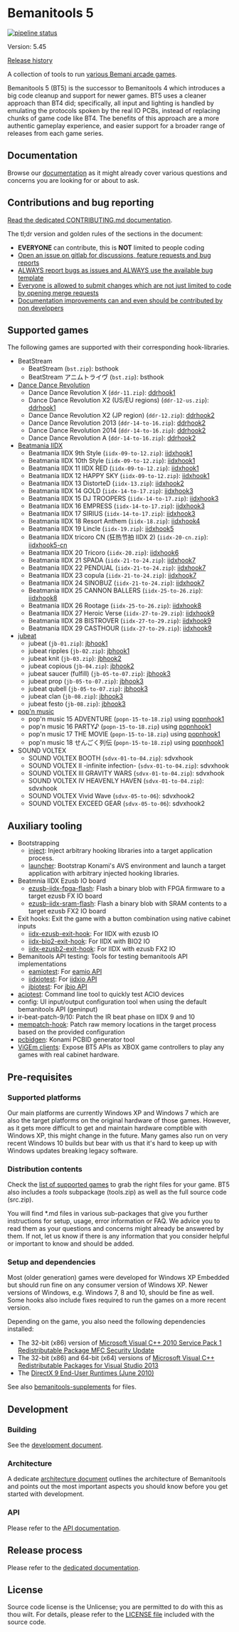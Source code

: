 # Bemanitools 5
[![pipeline status](https://dev.s-ul.net/djhackers/bemanitools/badges/master/pipeline.svg)](https://dev.s-ul.net/djhackers/bemanitools/commits/master)

Version: 5.45

[Release history](CHANGELOG.md)

A collection of tools to run [various Bemani arcade games](#supported-games).

Bemanitools 5 (BT5) is the successor to Bemanitools 4 which introduces a big code cleanup and support for newer games.
BT5 uses a cleaner approach than BT4 did; specifically, all input and lighting is handled by emulating the protocols
spoken by the real IO PCBs, instead of replacing chunks of game code like BT4. The benefits of this approach are a more
authentic gameplay experience, and easier support for a broader range of releases from each game series.

## Documentation
Browse our [documentation](doc/README.md) as it might already cover various questions and concerns
you are looking for or about to ask.

## Contributions and bug reporting
[Read the dedicated CONTRIBUTING.md documentation](CONTRIBUTING.md).

The tl;dr version and golden rules of the sections in the document:
* **EVERYONE** can contribute, this is **NOT** limited to people coding
* [Open an issue on gitlab for discussions, feature requests and bug reports](CONTRIBUTING.md#reporting-and-discussions-issues-section-on-github)
* [ALWAYS report bugs as issues and ALWAYS use the available bug template](CONTRIBUTING.md#bug-reports)
* [Everyone is allowed to submit changes which are not just limited to code by opening merge requests](CONTRIBUTING.md#pull-requests-bugfixes-new-features-or-other-code-contributions)
* [Documentation improvements can and even should be contributed by non developers](CONTRIBUTING.md#pull-requests-bugfixes-new-features-or-other-code-contributions)

## Supported games
The following games are supported with their corresponding hook-libraries.

* BeatStream
    * BeatStream (`bst.zip`): bsthook
    * BeatStream アニムトライヴ (`bst.zip`): bsthook
* [Dance Dance Revolution](doc/ddrhook/README.md)
    * Dance Dance Revolution X (`ddr-11.zip`): [ddrhook1](doc/ddrhook/ddrhook1.md)
    * Dance Dance Revolution X2 (US/EU regions) (`ddr-12-us.zip`): [ddrhook1](doc/ddrhook/ddrhook1.md)
    * Dance Dance Revolution X2 (JP region) (`ddr-12.zip`): [ddrhook2](doc/ddrhook/ddrhook2.md)
    * Dance Dance Revolution 2013 (`ddr-14-to-16.zip`): [ddrhook2](doc/ddrhook/ddrhook2.md)
    * Dance Dance Revolution 2014 (`ddr-14-to-16.zip`): [ddrhook2](doc/ddrhook/ddrhook2.md)
    * Dance Dance Revolution A (`ddr-14-to-16.zip`): [ddrhook2](doc/ddrhook/ddrhook2.md)
* [Beatmania IIDX](doc/iidxhook/README.md)
    * Beatmania IIDX 9th Style (`iidx-09-to-12.zip`): [iidxhook1](doc/iidxhook/iidxhook1.md)
    * Beatmania IIDX 10th Style (`iidx-09-to-12.zip`): [iidxhook1](doc/iidxhook/iidxhook1.md)
    * Beatmania IIDX 11 IIDX RED (`iidx-09-to-12.zip`): [iidxhook1](doc/iidxhook/iidxhook1.md)
    * Beatmania IIDX 12 HAPPY SKY (`iidx-09-to-12.zip`): [iidxhook1](doc/iidxhook/iidxhook1.md)
    * Beatmania IIDX 13 DistorteD (`iidx-13.zip`): [iidxhook2](doc/iidxhook/iidxhook2.md)
    * Beatmania IIDX 14 GOLD (`iidx-14-to-17.zip`): [iidxhook3](doc/iidxhook/iidxhook3.md)
    * Beatmania IIDX 15 DJ TROOPERS (`iidx-14-to-17.zip`): [iidxhook3](doc/iidxhook/iidxhook3.md)
    * Beatmania IIDX 16 EMPRESS (`iidx-14-to-17.zip`): [iidxhook3](doc/iidxhook/iidxhook3.md)
    * Beatmania IIDX 17 SIRIUS (`iidx-14-to-17.zip`): [iidxhook3](doc/iidxhook/iidxhook3.md)
    * Beatmania IIDX 18 Resort Anthem (`iidx-18.zip`): [iidxhook4](doc/iidxhook/iidxhook4.md)
    * Beatmania IIDX 19 Lincle (`iidx-19.zip`): [iidxhook5](doc/iidxhook/iidxhook5.md)
    * Beatmania IIDX tricoro CN (狂热节拍 IIDX 2) (`iidx-20-cn.zip`): [iidxhook5-cn](doc/iidxhook/iidxhook5-cn.md)
    * Beatmania IIDX 20 Tricoro (`iidx-20.zip`): [iidxhook6](doc/iidxhook/iidxhook6.md)
    * Beatmania IIDX 21 SPADA (`iidx-21-to-24.zip`): [iidxhook7](doc/iidxhook/iidxhook7.md)
    * Beatmania IIDX 22 PENDUAL (`iidx-21-to-24.zip`): [iidxhook7](doc/iidxhook/iidxhook7.md)
    * Beatmania IIDX 23 copula (`iidx-21-to-24.zip`): [iidxhook7](doc/iidxhook/iidxhook7.md)
    * Beatmania IIDX 24 SINOBUZ (`iidx-21-to-24.zip`): [iidxhook7](doc/iidxhook/iidxhook7.md)
    * Beatmania IIDX 25 CANNON BALLERS (`iidx-25-to-26.zip`): [iidxhook8](doc/iidxhook/iidxhook8.md)
    * Beatmania IIDX 26 Rootage (`iidx-25-to-26.zip`): [iidxhook8](doc/iidxhook/iidxhook8.md)
    * Beatmania IIDX 27 Heroic Verse (`iidx-27-to-29.zip`): [iidxhook9](doc/iidxhook/iidxhook9.md)
    * Beatmania IIDX 28 BISTROVER (`iidx-27-to-29.zip`): [iidxhook9](doc/iidxhook/iidxhook9.md)
    * Beatmania IIDX 29 CASTHOUR (`iidx-27-to-29.zip`): [iidxhook9](doc/iidxhook/iidxhook9.md)
* [jubeat](doc/jbhook/README.md)
    * jubeat (`jb-01.zip`): [jbhook1](doc/jbhook/jbhook1.md)
    * jubeat ripples (`jb-02.zip`): [jbhook1](doc/jbhook/jbhook1.md)
    * jubeat knit (`jb-03.zip`): [jbhook2](doc/jbhook/jbhook2.md)
    * jubeat copious (`jb-04.zip`): [jbhook2](doc/jbhook/jbhook2.md)
    * jubeat saucer (fulfill) (`jb-05-to-07.zip`): [jbhook3](doc/jbhook/jbhook3.md)
    * jubeat prop (`jb-05-to-07.zip`): [jbhook3](doc/jbhook/jbhook3.md)
    * jubeat qubell (`jb-05-to-07.zip`): [jbhook3](doc/jbhook/jbhook3.md)
    * jubeat clan (`jb-08.zip`): [jbhook3](doc/jbhook/jbhook3.md)
    * jubeat festo (`jb-08.zip`): [jbhook3](doc/jbhook/jbhook3.md)
* [pop'n music](doc/popnhook/README.md)
    * pop'n music 15 ADVENTURE (`popn-15-to-18.zip`) using [popnhook1](doc/popnhook/popnhook1.md)
    * pop'n music 16 PARTY♪ (`popn-15-to-18.zip`) using [popnhook1](doc/popnhook/popnhook1.md)
    * pop'n music 17 THE MOVIE (`popn-15-to-18.zip`) using [popnhook1](doc/popnhook/popnhook1.md)
    * pop'n music 18 せんごく列伝 (`popn-15-to-18.zip`) using [popnhook1](doc/popnhook/popnhook1.md)
* SOUND VOLTEX
    * SOUND VOLTEX BOOTH (`sdvx-01-to-04.zip`): sdvxhook
    * SOUND VOLTEX II -infinite infection- (`sdvx-01-to-04.zip`): sdvxhook
    * SOUND VOLTEX III GRAVITY WARS (`sdvx-01-to-04.zip`): sdvxhook
    * SOUND VOLTEX IV HEAVENLY HAVEN (`sdvx-01-to-04.zip`): sdvxhook
    * SOUND VOLTEX Vivid Wave (`sdvx-05-to-06`): sdvxhook2
    * SOUND VOLTEX EXCEED GEAR (`sdvx-05-to-06`): sdvxhook2

## Auxiliary tooling
* Bootstrapping
  * [inject](doc/inject.md): Inject arbitrary hooking libraries into a target application process.
  * [launcher](doc/launcher.md): Bootstrap Konami's AVS environment and launch a target application with arbitrary
    injected hooking libraries. 
* Beatmnia IIDX Ezusb IO board
  * [ezusb-iidx-fpga-flash](doc/tools/ezusb-iidx-fpga-flash.md): Flash a binary blob with FPGA firmware to a target
    ezusb FX IO board
  * [ezusb-iidx-sram-flash](doc/tools/ezusb-iidx-sram-flash.md): Flash a binary blob with SRAM contents to a target
    ezusb FX2 IO board
* Exit hooks: Exit the game with a button combination using native cabinet inputs
  * [iidx-ezusb-exit-hook](doc/tools/iidx-ezusb-exit-hook.md): For IIDX with ezusb IO
  * [iidx-bio2-exit-hook](doc/tools/iidx-bio2-exit-hook.md): For IIDX with BIO2 IO
  * [iidx-ezusb2-exit-hook](doc/tools/iidx-ezusb-exit-hook.md): For IIDX with ezusb FX2 IO
* Bemanitools API testing: Tools for testing bemanitools API implementations
  * [eamiotest](doc/tools/eamiotest.md): For [eamio API](doc/api.md#eamuse-readers)
  * [iidxiotest](doc/tools/iidxiotest.md): For [iidxio API](doc/api.md#io-boards)
  * [jbiotest](doc/tools/jbiotest.md): For [jbio API](doc/api.md#io-boards)
* [aciotest](doc/tools/aciotest.md): Command line tool to quickly test ACIO devices
* config: UI input/output configuration tool when using the default bemanitools API (geninput)
* ir-beat-patch-9/10: Patch the IR beat phase on IIDX 9 and 10
* [mempatch-hook](doc/tools/mempatch-hook.md): Patch raw memory locations in the target process based on the provided
  configuration
* [pcbidgen](doc/tools/pcbidgen.md): Konami PCBID generator tool
* [ViGEm clients](doc/vigem/README.md): Expose BT5 APIs as XBOX game controllers to play any games with real cabinet
  hardware.

## Pre-requisites

### Supported platforms
Our main platforms are currently Windows XP and Windows 7 which are also the target platforms on the original hardware
of those games. However, as it gets more difficult to get and maintain hardware comptible with Windows XP, this might
change in the future. Many games also run on very recent Windows 10 builds but bear with us that it's hard to keep up
with Windows updates breaking legacy software.

### Distribution contents
Check the [list of supported games](#supported-games) to grab the right files for your game. BT5 also includes
a *tools* subpackage (tools.zip) as well as the full source code (src.zip).

You will find *.md files in various sub-packages that give you further instructions for setup, usage, error information
or FAQ. We advice you to read them as your questions and concerns might already be answered by them. If not, let us
know if there is any information that you consider helpful or important to know and should be added.

### Setup and dependencies
Most (older generation) games were developed for Windows XP Embedded but should run fine on any
consumer version of Windows XP. Newer versions of Windows, e.g. Windows 7, 8 and 10, should be fine
as well. Some hooks also include fixes required to run the games on a more recent version.

Depending on the game, you also need the following dependencies installed:

* The 32-bit (x86) version of
  [Microsoft Visual C++ 2010 Service Pack 1 Redistributable Package MFC Security Update](https://www.microsoft.com/en-sg/download/details.aspx?id=26999)
* The 32-bit (x86) and 64-bit (x64) versions of
  [Microsoft Visual C++ Redistributable Packages for Visual Studio 2013](https://www.microsoft.com/en-sg/download/details.aspx?id=40784)
* The [DirectX 9 End-User Runtimes (June 2010)](https://www.microsoft.com/en-us/download/details.aspx?id=8109)

See also
[bemanitools-supplements](https://dev.s-ul.net/djhackers/bemanitools-supplement/-/blob/master/misc/win-runtime/README.md)
for files.

## Development
### Building
See the [development document](doc/development.md).

### Architecture
A dedicate [architecture document](doc/architecture.md) outlines the architecture of Bemanitools and points out the most
important aspects you should know before you get started with development.

### API
Please refer to the [API documentation](doc/api.md).

## Release process
Please refer to the [dedicated documentation](doc/release-process.md).

## License
Source code license is the Unlicense; you are permitted to do with this as thou wilt. For details, please refer to the
[LICENSE file](LICENSE) included with the source code.






